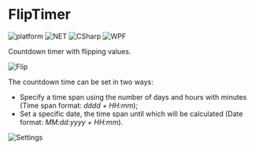 # FlipTimer
![platform](https://img.shields.io/badge/Platform-.NET-%23b158f5)
![NET](https://img.shields.io/badge/.NET-6.0-%233bdbab)
![CSharp](https://img.shields.io/badge/C%23-10.0-%235b51e8)
![WPF](https://img.shields.io/badge/GUI-WPF-%23edba2d)

Countdown timer with flipping values.

![Flip](https://cdn.discordapp.com/attachments/828381311831375914/1057829077186252920/Flip.gif)

The countdown time can be set in two ways:
+ Specify a time span using the number of days and hours with minutes (Time span format: *dddd + HH:mm*);
+ Set a specific date, the time span until which will be calculated (Date format: *MM:dd:yyyy + HH:mm*).

![Settings](https://cdn.discordapp.com/attachments/828381311831375914/1057877531526696960/Settings.PNG)
